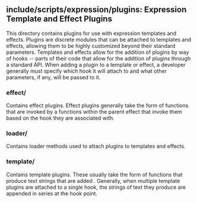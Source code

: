 <!-- TITLE/ -->

## include/scripts/expression/plugins: Expression Template and Effect Plugins

<!-- /TITLE -->

This directory contains plugins for use with expression templates and effects. Plugins are discrete modules that can be attached to templates and effects, allowing them to be highly customized beyond their standard parameters. Templates and effects allow for the addition of plugins by way of hooks -- parts of their code that allow for the addition of plugins through a standard API. When adding a plugin to a template or effect, a developer generally must specify which hook it will attach to and what other parameters, if any, will be passed to it.

### effect/

Contains effect plugins. Effect plugins generally take the form of functions that are invoked by a functions within the parent effect that invoke them based on the hook they are associated with.

### loader/

Contains loader methods used to attach plugins to templates and effects.

### template/

Contains template plugins. These usually take the form of functions that produce text strings that are added . Generally, when multiple template plugins are attached to a single hook, the strings of text they produce are appended in series at the hook point.
